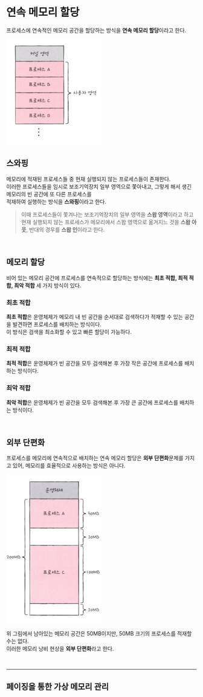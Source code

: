 # 연속 메모리 할당

프로세스에 연속적인 메모리 공간을 할당하는 방식을 **연속 메모리 할당**이라고 한다.

<img src="img/27.png" width=250 />

## 스와핑

메모리에 적재된 프로세스들 중 현재 실행되지 않는 프로세스들이 존재한다. <br>
이러한 프로세스들을 임시로 보조기억장치 일부 영역으로 쫓아내고, 그렇게 해서 생긴 메모리의 빈 공간에 또 다른 프로세스를 <br>
적재하여 실행하는 방식을 **스와핑**이라고 한다.

> 이때 프로세스들이 쫓겨나는 보조기억장치의 일부 영역을 **스왑 영역**이라고 하고 <br>
> 현재 실행되지 않는 프로세스가 메모리에서 스왑 영역으로 옮겨지느 것을 **스왑 아웃**, 반대의 경우를 **스왑 인**이라고 한다.

<br>

## 메모리 할당

비어 있는 메모리 공간에 프로세스를 연속적으로 할당하는 방식에는 **최초 적합, 최적 적합, 최악 적합** 세 가지 방식이 있다.

### 최초 적합

**최초 적합**은 운영체제가 메모리 내 빈 공간을 순서대로 검색하다가 적재할 수 있는 공간을 발견하면 프로세스를 배치하는 방식이다. <br>
이 방식은 검색을 최소화할 수 있고 빠른 할당이 가능하다.

### 최적 적합

**최적 적합**은 운영체제가 빈 공간을 모두 검색해본 후 가장 작은 공간에 프로세스를 배치하는 방식이다.

### 최악 적합

**최악 적합**은 운영체제가 빈 공간을 모두 검색해본 후 가장 큰 공간에 프로세스를 배치하는 방식이다.

<br>

## 외부 단편화

프로세스를 메모리에 연속적으로 배치하는 연속 메모리 할당은 **외부 단편화**문제를 가지고 있어, 메모리를 효율적으로 사용하는 방식은 아니다.

<img src="img/28.png" width=250 />

위 그림에서 남아있는 메모리 공간은 50MB이지만, 50MB 크기의 프로세스를 적재할 수는 없다. <br>
이러한 메모리 낭비 현상을 **외부 단편화**라고 한다.

<br>
<hr>

## 페이징을 통한 가상 메모리 관리











